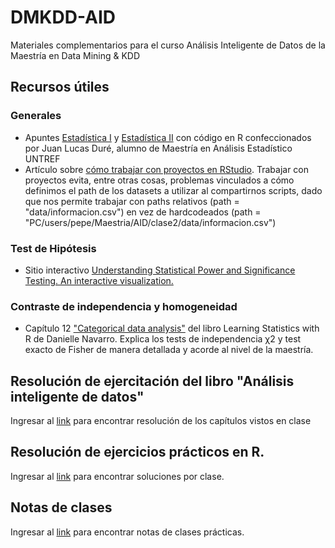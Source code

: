 # DMKDD-AID
Materiales complementarios para el curso Análisis Inteligente de Datos de la Maestría en Data Mining &amp; KDD

## Recursos útiles 

### Generales
* Apuntes [Estadística I](https://rpubs.com/nievejuan21/797443) y [Estadística II](https://rpubs.com/nievejuan21/851103) con código en R confeccionados por Juan Lucas Duré, alumno de Maestría en Análisis Estadístico UNTREF
* Artículo sobre [cómo trabajar con proyectos en RStudio](https://support.rstudio.com/hc/en-us/articles/200526207-Using-RStudio-Projects). Trabajar con proyectos evita, entre otras cosas, problemas vinculados a cómo definimos el path de los datasets a utilizar al compartirnos scripts, dado que nos permite trabajar con paths relativos (path = "data/informacion.csv") en vez de hardcodeados (path = "PC/users/pepe/Maestria/AID/clase2/data/informacion.csv")

### Test de Hipótesis
* Sitio interactivo [Understanding Statistical Power and Significance Testing. An interactive visualization.](https://rpsychologist.com/d3/nhst/)

### Contraste de independencia y homogeneidad
* Capítulo 12 ["Categorical data analysis"](https://learningstatisticswithr.com/book/chisquare.html) del libro Learning Statistics with R de Danielle Navarro. Explica los tests de independencia χ2 y test exacto de Fisher de manera detallada y acorde al nivel de la maestría.

## Resolución de ejercitación del libro "Análisis inteligente de datos"
	
Ingresar al [link](https://github.com/mcnanton/DMKDD-AID/blob/main/Resolucion%20Ejercitacion%20Libro%20Analisis%20Inteligente%20de%20Datos/Indice.md) para encontrar resolución de los capítulos vistos en clase

## Resolución de ejercicios prácticos en R. 

Ingresar al [link](https://github.com/mcnanton/DMKDD-AID/blob/main/Resolucion%20Ejercitacion%20en%20R/Indice.md) para encontrar soluciones por clase. 

## Notas de clases  

Ingresar al [link](https://github.com/mcnanton/DMKDD-AID/tree/main/Notas_clase) para encontrar notas de clases prácticas. 
